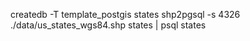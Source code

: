 createdb -T template_postgis states
shp2pgsql -s 4326 ./data/us_states_wgs84.shp states | psql states